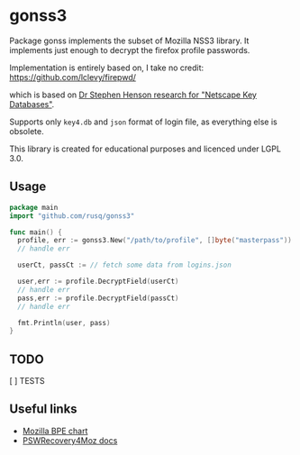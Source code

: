 # gonss3

Package gonss implements the subset of Mozilla NSS3 library. It implements
just enough to decrypt the firefox profile passwords.

Implementation is entirely based on, I take no credit:
  https://github.com/lclevy/firepwd/

which is based on [Dr Stephen Henson research for "Netscape Key Databases"][1].

Supports only `key4.db` and `json` format of login file, as everything else is
obsolete.

This library is created for educational purposes and licenced under LGPL 3.0.

## Usage
```go
package main
import "github.com/rusq/gonss3"

func main() {
  profile, err := gonss3.New("/path/to/profile", []byte("masterpass"))
  // handle err

  userCt, passCt := // fetch some data from logins.json

  user,err := profile.DecryptField(userCt)
  // handle err
  pass,err := profile.DecryptField(passCt)
  // handle err

  fmt.Println(user, pass)
}
```

## TODO
[ ] TESTS

## Useful links

* [Mozilla BPE chart][2]
* [PSWRecovery4Moz docs][3]

[1]: http://web.archive.org/web/20150212092002/http://www.drh-consultancy.demon.co.uk/key3.html
[2]: https://github.com/lclevy/firepwd/blob/f48522352c27c8d1868d7a3ad0f5e3da3b1b922d/mozilla_pbe.pdf
[3]: https://github.com/philsmd/pswRecovery4Moz/blob/master/pswRecovery4Moz.txt
